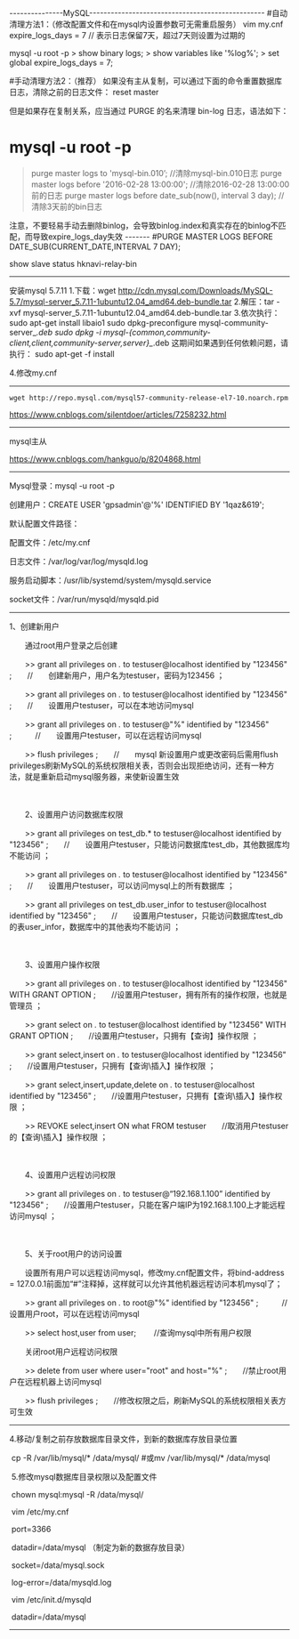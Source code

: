 ---------------MySQL-------------------------------------------------
#自动清理方法1：（修改配置文件和在mysql内设置参数可无需重启服务）
vim my.cnf
expire_logs_days = 7 // 表示日志保留7天，超过7天则设置为过期的 

mysql -u root -p > show binary logs; > show variables like '%log%'; > set global expire_logs_days = 7;

#手动清理方法2：（推荐）
如果没有主从复制，可以通过下面的命令重置数据库日志，清除之前的日志文件：
reset master

但是如果存在复制关系，应当通过 PURGE 的名来清理 bin-log 日志，语法如下：

# mysql -u root -p
> purge master logs to 'mysql-bin.010’; //清除mysql-bin.010日志
> purge master logs before '2016-02-28 13:00:00'; //清除2016-02-28 13:00:00前的日志
> purge master logs before date_sub(now(), interval 3 day); //清除3天前的bin日志

注意，不要轻易手动去删除binlog，会导致binlog.index和真实存在的binlog不匹配，而导致expire_logs_day失效
	-------
#PURGE MASTER LOGS BEFORE DATE_SUB(CURRENT_DATE,INTERVAL 7 DAY);

show slave status
hknavi-relay-bin





----------------------------------------------------------------

安装mysql 5.7.11
 1.下载：wget http://cdn.mysql.com/Downloads/MySQL-5.7/mysql-server_5.7.11-1ubuntu12.04_amd64.deb-bundle.tar
 2.解压：tar -xvf mysql-server_5.7.11-1ubuntu12.04_amd64.deb-bundle.tar 
3.依次执行：
sudo apt-get install libaio1
sudo dpkg-preconfigure mysql-community-server_*.deb
sudo dpkg -i mysql-{common,community-client,client,community-server,server}_*.deb
这期间如果遇到任何依赖问题，请执行： 
sudo apt-get -f install

4.修改my.cnf 



----------------------------------------------------------------------------------------------------------------------------



```
wget http://repo.mysql.com/mysql57-community-release-el7-10.noarch.rpm
```

https://www.cnblogs.com/silentdoer/articles/7258232.html

------------------------------------------------------------------------------

mysql主从

https://www.cnblogs.com/hankguo/p/8204868.html

-------------------------------------------------------------------------------------------------------------------------------------------

Mysql登录：mysql -u root -p

创建用户：CREATE USER 'gpsadmin'@'%' IDENTIFIED BY '1qaz&619';



默认配置文件路径：  

配置文件：/etc/my.cnf  

日志文件：/var/log/var/log/mysqld.log  

服务启动脚本：/usr/lib/systemd/system/mysqld.service  

socket文件：/var/run/mysqld/mysqld.pid 



------------------------------------------------------------------------------------------

1、创建新用户

　　通过root用户登录之后创建

　　>> grant all privileges on *.* to testuser@localhost identified by "123456" ;　　//　　创建新用户，用户名为testuser，密码为123456 ；

　　>> grant all privileges on *.* to testuser@localhost identified by "123456" ;　　//　　设置用户testuser，可以在本地访问mysql

　　>> grant all privileges on *.* to testuser@"%" identified by "123456" ;　　　//　　设置用户testuser，可以在远程访问mysql

　　>> flush privileges ;　　//　　mysql 新设置用户或更改密码后需用flush privileges刷新MySQL的系统权限相关表，否则会出现拒绝访问，还有一种方法，就是重新启动mysql服务器，来使新设置生效

　　

　　2、设置用户访问数据库权限

　　>> grant all privileges on test_db.* to testuser@localhost identified by "123456" ;　　//　　设置用户testuser，只能访问数据库test_db，其他数据库均不能访问 ；

　　>> grant all privileges on *.* to testuser@localhost identified by "123456" ;　　//　　设置用户testuser，可以访问mysql上的所有数据库 ；

　　>> grant all privileges on test_db.user_infor to testuser@localhost identified by "123456" ;　　//　　设置用户testuser，只能访问数据库test_db的表user_infor，数据库中的其他表均不能访问 ；

　　

　　3、设置用户操作权限

　　>> grant all privileges on *.* to testuser@localhost identified by "123456" WITH GRANT OPTION ;　　//设置用户testuser，拥有所有的操作权限，也就是管理员 ；

　　>> grant select on *.* to testuser@localhost identified by "123456" WITH GRANT OPTION ;　　//设置用户testuser，只拥有【查询】操作权限 ；

　　>> grant select,insert on *.* to testuser@localhost identified by "123456"  ;　　//设置用户testuser，只拥有【查询\插入】操作权限 ；

　　>> grant select,insert,update,delete on *.* to testuser@localhost identified by "123456"  ;　　//设置用户testuser，只拥有【查询\插入】操作权限 ；

　　>> REVOKE select,insert ON what FROM testuser　　//取消用户testuser的【查询\插入】操作权限 ；

　　

　　4、设置用户远程访问权限

　　>> grant all privileges on *.* to testuser@“192.168.1.100” identified by "123456" ;　　//设置用户testuser，只能在客户端IP为192.168.1.100上才能远程访问mysql ；

　　

　　5、关于root用户的访问设置

　　设置所有用户可以远程访问mysql，修改my.cnf配置文件，将bind-address = 127.0.0.1前面加“#”注释掉，这样就可以允许其他机器远程访问本机mysql了；

　　>> grant all privileges on *.* to root@"%" identified by "123456" ;　　　//　　设置用户root，可以在远程访问mysql

　　>> select host,user from user; 　　//查询mysql中所有用户权限

　　关闭root用户远程访问权限

　　>> delete from user where user="root" and host="%" ;　　//禁止root用户在远程机器上访问mysql

　　>> flush privileges ;　　//修改权限之后，刷新MySQL的系统权限相关表方可生效　

-------------------------------------------------------------------------------



4.移动/复制之前存放数据库目录文件，到新的数据库存放目录位置

​    cp -R /var/lib/mysql/* /data/mysql/    #或mv /var/lib/mysql/* /data/mysql

​    5.修改mysql数据库目录权限以及配置文件

​    chown mysql:mysql -R /data/mysql/

​    vim /etc/my.cnf

​    port=3366

​    datadir=/data/mysql （制定为新的数据存放目录）

​    socket=/data/mysql.sock

​    log-error=/data/mysqld.log

​    vim /etc/init.d/mysqld

​    datadir=/data/mysql

-----------------------------------------------------